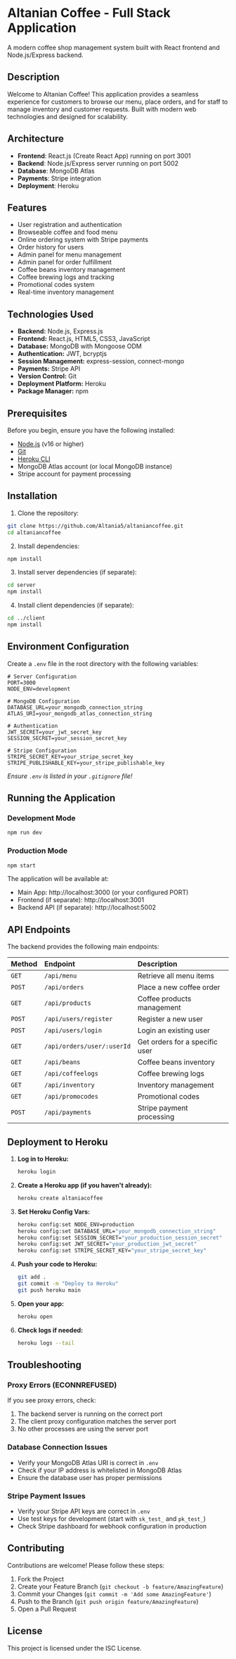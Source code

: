 # Altanian Coffee - Full Stack Application

A modern coffee shop management system built with React frontend and Node.js/Express backend.

## Description

Welcome to Altanian Coffee! This application provides a seamless experience for customers to browse our menu, place orders, and for staff to manage inventory and customer requests. Built with modern web technologies and designed for scalability.

## Architecture

- **Frontend**: React.js (Create React App) running on port 3001
- **Backend**: Node.js/Express server running on port 5002  
- **Database**: MongoDB Atlas
- **Payments**: Stripe integration
- **Deployment**: Heroku

## Features

* User registration and authentication
* Browseable coffee and food menu
* Online ordering system with Stripe payments
* Order history for users
* Admin panel for menu management
* Admin panel for order fulfillment
* Coffee beans inventory management
* Coffee brewing logs and tracking
* Promotional codes system
* Real-time inventory management

## Technologies Used

* **Backend:** Node.js, Express.js
* **Frontend:** React.js, HTML5, CSS3, JavaScript
* **Database:** MongoDB with Mongoose ODM
* **Authentication:** JWT, bcryptjs
* **Session Management:** express-session, connect-mongo
* **Payments:** Stripe API
* **Version Control:** Git
* **Deployment Platform:** Heroku
* **Package Manager:** npm

## Prerequisites

Before you begin, ensure you have the following installed:

* [Node.js](https://nodejs.org/) (v16 or higher)
* [Git](https://git-scm.com/)
* [Heroku CLI](https://devcenter.heroku.com/articles/heroku-cli)
* MongoDB Atlas account (or local MongoDB instance)
* Stripe account for payment processing

## Installation

1. Clone the repository:
```bash
git clone https://github.com/Altania5/altaniancoffee.git
cd altaniancoffee
```

2. Install dependencies:
```bash
npm install
```

3. Install server dependencies (if separate):
```bash
cd server
npm install
```

4. Install client dependencies (if separate):
```bash
cd ../client
npm install
```

## Environment Configuration

Create a `.env` file in the root directory with the following variables:

```env
# Server Configuration
PORT=3000
NODE_ENV=development

# MongoDB Configuration
DATABASE_URL=your_mongodb_connection_string
ATLAS_URI=your_mongodb_atlas_connection_string

# Authentication
JWT_SECRET=your_jwt_secret_key
SESSION_SECRET=your_session_secret_key

# Stripe Configuration
STRIPE_SECRET_KEY=your_stripe_secret_key
STRIPE_PUBLISHABLE_KEY=your_stripe_publishable_key
```

*Ensure `.env` is listed in your `.gitignore` file!*

## Running the Application

### Development Mode
```bash
npm run dev
```

### Production Mode
```bash
npm start
```

The application will be available at:
- Main App: http://localhost:3000 (or your configured PORT)
- Frontend (if separate): http://localhost:3001
- Backend API (if separate): http://localhost:5002

## API Endpoints

The backend provides the following main endpoints:

| Method | Endpoint             | Description                     |
| :----- | :------------------- | :------------------------------ |
| `GET`  | `/api/menu`          | Retrieve all menu items         |
| `POST` | `/api/orders`        | Place a new coffee order        |
| `GET`  | `/api/products`      | Coffee products management      |
| `POST` | `/api/users/register`| Register a new user             |
| `POST` | `/api/users/login`   | Login an existing user          |
| `GET`  | `/api/orders/user/:userId` | Get orders for a specific user |
| `GET`  | `/api/beans`         | Coffee beans inventory          |
| `GET`  | `/api/coffeelogs`    | Coffee brewing logs             |
| `GET`  | `/api/inventory`     | Inventory management            |
| `GET`  | `/api/promocodes`    | Promotional codes               |
| `POST` | `/api/payments`      | Stripe payment processing       |

## Deployment to Heroku

1. **Log in to Heroku:**
    ```bash
    heroku login
    ```

2. **Create a Heroku app (if you haven't already):**
    ```bash
    heroku create altaniacoffee
    ```

3. **Set Heroku Config Vars:**
    ```bash
    heroku config:set NODE_ENV=production
    heroku config:set DATABASE_URL="your_mongodb_connection_string"
    heroku config:set SESSION_SECRET="your_production_session_secret"
    heroku config:set JWT_SECRET="your_production_jwt_secret"
    heroku config:set STRIPE_SECRET_KEY="your_stripe_secret_key"
    ```

4. **Push your code to Heroku:**
    ```bash
    git add .
    git commit -m "Deploy to Heroku"
    git push heroku main
    ```

5. **Open your app:**
    ```bash
    heroku open
    ```

6. **Check logs if needed:**
    ```bash
    heroku logs --tail
    ```

## Troubleshooting

### Proxy Errors (ECONNREFUSED)

If you see proxy errors, check:
1. The backend server is running on the correct port
2. The client proxy configuration matches the server port
3. No other processes are using the server port

### Database Connection Issues

- Verify your MongoDB Atlas URI is correct in `.env`
- Check if your IP address is whitelisted in MongoDB Atlas
- Ensure the database user has proper permissions

### Stripe Payment Issues

- Verify your Stripe API keys are correct in `.env`
- Use test keys for development (start with `sk_test_` and `pk_test_`)
- Check Stripe dashboard for webhook configuration in production

## Contributing

Contributions are welcome! Please follow these steps:

1. Fork the Project
2. Create your Feature Branch (`git checkout -b feature/AmazingFeature`)
3. Commit your Changes (`git commit -m 'Add some AmazingFeature'`)
4. Push to the Branch (`git push origin feature/AmazingFeature`)
5. Open a Pull Request

## License

This project is licensed under the ISC License.

